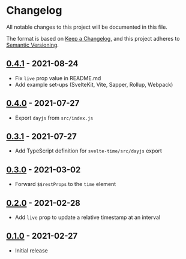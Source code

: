 # Changelog

All notable changes to this project will be documented in this file.

The format is based on [Keep a Changelog](https://keepachangelog.com/en/1.0.0/),
and this project adheres to [Semantic Versioning](https://semver.org/spec/v2.0.0.html).

<!-- ## Unreleased -->

## [0.4.1](https://github.com/metonym/svelte-time/releases/tag/v0.4.1) - 2021-08-24

- Fix `live` prop value in README.md
- Add example set-ups (SvelteKit, Vite, Sapper, Rollup, Webpack)

## [0.4.0](https://github.com/metonym/svelte-time/releases/tag/v0.4.0) - 2021-07-27

- Export `dayjs` from `src/index.js`

## [0.3.1](https://github.com/metonym/svelte-time/releases/tag/v0.3.1) - 2021-07-27

- Add TypeScript definition for `svelte-time/src/dayjs` export

## [0.3.0](https://github.com/metonym/svelte-time/releases/tag/v0.3.0) - 2021-03-02

- Forward `$$restProps` to the `time` element

## [0.2.0](https://github.com/metonym/svelte-time/releases/tag/v0.2.0) - 2021-02-28

- Add `live` prop to update a relative timestamp at an interval

## [0.1.0](https://github.com/metonym/svelte-time/releases/tag/v0.1.0) - 2021-02-27

- Initial release
